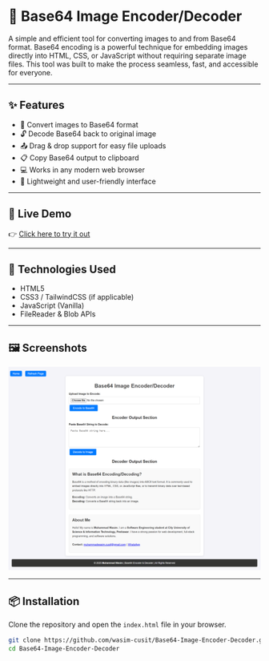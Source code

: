 # 📸 Base64 Image Encoder/Decoder

A simple and efficient tool for converting images to and from Base64 format. Base64 encoding is a powerful technique for embedding images directly into HTML, CSS, or JavaScript without requiring separate image files. This tool was built to make the process seamless, fast, and accessible for everyone.

---

## ✨ Features

- 🔁 Convert images to Base64 format
- 🔓 Decode Base64 back to original image
- 📤 Drag & drop support for easy file uploads
- 📋 Copy Base64 output to clipboard
- 💻 Works in any modern web browser
- 🧩 Lightweight and user-friendly interface

---

## 🚀 Live Demo

👉 [Click here to try it out](https://wasim-cusit.github.io/MR_flashcard/)

---

## 🔧 Technologies Used

- HTML5
- CSS3 / TailwindCSS (if applicable)
- JavaScript (Vanilla)
- FileReader & Blob APIs

---

## 🖼️ Screenshots

![Screenshot](./screenshot.png)

---

## 📦 Installation

Clone the repository and open the `index.html` file in your browser.

```bash
git clone https://github.com/wasim-cusit/Base64-Image-Encoder-Decoder.git
cd Base64-Image-Encoder-Decoder

